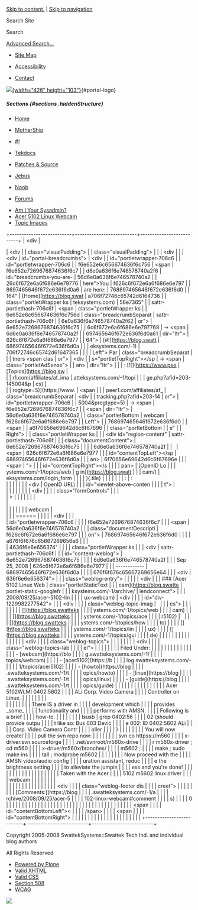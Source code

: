 <div id="visual-portal-wrapper">

<div id="portal-top">

<div id="portal-header">

[Skip to
content.](https://blog.swatteksystems.com/old/-1/topics/webcam#documentContent)
| [Skip to
navigation](https://blog.swatteksystems.com/old/-1/topics/webcam#portlet-navigation-tree)

<div id="portal-searchbox">

Search Site
<div class="LSBox">

<span>Search</span>
<div id="LSResult" class="LSResult" style="">

<div id="LSShadow" class="LSShadow">

</div>

</div>

</div>

<div id="portal-advanced-search" class="hiddenStructure">

[Advanced Search…](https://blog.swatteksystems.com/old/search_form)

</div>

</div>

-   <div id="siteaction-sitemap">

    </div>

    [Site Map](https://blog.swatteksystems.com/old/sitemap "Site Map")
-   <div id="siteaction-accessibility">

    </div>

    [Accessibility](https://blog.swatteksystems.com/old/accessibility-info "Accessibility")
-   <div id="siteaction-contact">

    </div>

    [Contact](https://blog.swatteksystems.com/old/contact-info "Contact")

[![](https://blog.swatteksystems.com/old/logo.png){width="426"
height="103"}](https://blog.swatteksystems.com){#portal-logo}

</div>

##### Sections {#sections .hiddenStructure}

<div id="globalnav-wrapper">

-   <div id="portaltab-index_html">

    </div>

    [Home](https://blog.swatteksystems.com)
-   <div id="portaltab-MotherShip">

    </div>

    [MotherShip](https://blog.swatteksystems.com)
-   <div id="portaltab--1">

    </div>

    [\#!](https://blog.swatteksystems.com/old/-1 "UNIX & Linux guides, howto and tips.")
-   <div id="portaltab-tekdocs">

    </div>

    [Tekdocs](https://blog.swatteksystems.com/old/tekdocs "Various technical documents including Sun xVM VirtualBox.")
-   <div id="portaltab-patches-source">

    </div>

    [Patches &
    Source](https://blog.swatteksystems.com/old/patches-source "patches and source (tarballs, etc.)")
-   <div id="portaltab-jebus">

    </div>

    [Jebus](https://blog.swatteksystems.com/old/jebus "An animated flash avatar generated via The Simpsons .")
-   <div id="portaltab-noob">

    </div>

    [Noob](https://blog.swatteksystems.com/old/noob "A newbie's view of linux fresh from windoze world")
-   <div id="portaltab-forums">

    </div>

    [Forums](https://blog.swatteksystems.com/old/forums "Community help forums.")

<!-- -->

-   [Am I Your
    Sysadmin?](https://blog.swatteksystems.com/old/-1/am-i-your-sysadmin)
-   [Acer 5102 Linux
    Webcam](https://blog.swatteksystems.com/old/-1/acer-5102-linux-webcam "Acer 5102WLMI 0402:5602 ALi Corp. Video Camera Controller on Linux.")
-   [Topic Images](https://blog.swatteksystems.com/old/-1/topic_images)

<div id="globalnav-bottom" class="visualClear">

<span></span>

</div>

</div>

</div>

<div id="clear-space-before-wrapper-table" class="visualClear">

</div>

+--------------------------+--------------------------+--------------------------+
| <div                     | <div>                    | <div                     |
| class="visualPadding">   |                          | class="visualPadding">   |
|                          | <div                     |                          |
| <div                     | id="portal-breadcrumbs"> | <div                     |
| id="portletwrapper-706c6 |                          | id="portletwrapper-706c6 |
| f6e652e6c656674636f6c756 | <span                    | f6e652e7269676874636f6c7 |
| d6e0a636f6e746578740a2f6 | id="breadcrumbs-you-are- | 56d6e0a636f6e746578740a2 |
| 26c6f672e6a6f686e6e79776 | here">You                | f626c6f672e6a6f686e6e797 |
| 8697465646f672e636f6d0a6 | are here:</span>         | 768697465646f672e636f6d0 |
| 164"                     | [Home](https://blog.swat | a706f72746c65742d6164736 |
| class="portletWrapper ks | teksystems.com)          | 56e7365"                 |
| sattr-portlethash-706c6f | <span                    | class="portletWrapper ks |
| 6e652e6c656674636f6c756d | class="breadcrumbSeparat | sattr-portlethash-706c6f |
| 6e0a636f6e746578740a2f62 | or">                     | 6e652e7269676874636f6c75 |
| 6c6f672e6a6f686e6e797768 | → </span> <span          | 6d6e0a636f6e746578740a2f |
| 697465646f672e636f6d0a61 | dir="ltr">               | 626c6f672e6a6f686e6e7977 |
| 64">                     | [\#!](https://blog.swatt | 68697465646f672e636f6d0a |
|                          | eksystems.com/-1)        | 706f72746c65742d61647365 |
|  <span class="portletTop | <span                    | 6e7365">                 |
| Left"></span> <span> Par | class="breadcrumbSeparat |                          |
| tners </span> <span clas | or">                     | <div                     |
| s="portletTopRight"></sp | → </span> </span> <span  | class="portletAdSense">  |
| an>                      | dir="ltr">               |                          |
| :   [![](https://www.pee | [Topics](https://blog.sw | </div>                   |
| r1.com/affiliates/af_ima | atteksystems.com/-1/topi |                          |
| ge.php?afid=203-145004&p | cs)                      | </div>                   |
| rogtype=5)](https://www. | <span                    |                          |
| peer1.com/affiliates/af_ | class="breadcrumbSeparat | <div                     |
| tracking.php?afid=203-14 | or">                     | id="portletwrapper-706c6 |
| 5004&progtype=5)         | → </span> </span> <span  | f6e652e7269676874636f6c7 |
|     <span                | dir="ltr">               | 56d6e0a636f6e746578740a2 |
|     class="portletBottom | <span>webcam</span>      | f626c6f672e6a6f686e6e797 |
| Left"></span>            | </span>                  | 768697465646f672e636f6d0 |
|     <span                |                          | a6f70656e69642d6c6f67696 |
|     class="portletBottom | </div>                   | e"                       |
| Right"></span>           |                          | class="portletWrapper ks |
|                          | <div id="region-content" | sattr-portlethash-706c6f |
| </div>                   | class="documentContent"> | 6e652e7269676874636f6c75 |
|                          |                          | 6d6e0a636f6e746578740a2f |
|                          | <span                    | 626c6f672e6a6f686e6e7977 |
|                          | id="contentTopLeft"></sp | 68697465646f672e636f6d0a |
| </div>                   | an>                      | 6f70656e69642d6c6f67696e |
|                          | <span                    | ">                       |
|                          | id="contentTopRight"></s |                          |
|                          | pan>                     |  <span class="portletTop |
|                          | [](https://blog.swatteks | Left"></span> [OpenID Lo |
|                          | ystems.com/-1/topics/web | g in](https://blog.swatt |
|                          | cam/)                    | eksystems.com/login_form |
|                          |                          | ){.tile} <span class="po |
|                          | Info                     | rtletTopRight"></span>   |
|                          |                          |                          |
|                          | :                        | :   <div class="field">  |
|                          |                          |                          |
|                          | <div                     |     OpenID URL\          |
|                          | id="viewlet-above-conten |                          |
|                          | t">                      |     </div>               |
|                          |                          |                          |
|                          | </div>                   |     <div                 |
|                          |                          |     class="formControls" |
|                          | <div id="content">       | >                        |
|                          |                          |                          |
|                          | <div>                    |     </div>               |
|                          |                          |                          |
|                          | webcam                   | </div>                   |
|                          | ======                   |                          |
|                          |                          | <div                     |
|                          | <div id="topic-summary"> | id="portletwrapper-706c6 |
|                          |                          | f6e652e7269676874636f6c7 |
|                          | <span                    | 56d6e0a636f6e746578740a2 |
|                          | class="documentDescripti | f626c6f672e6a6f686e6e797 |
|                          | on"></span>              | 768697465646f672e636f6d0 |
|                          |                          | a676f6f676c65667269656e6 |
|                          | </div>                   | 4636f6e6e656374"         |
|                          |                          | class="portletWrapper ks |
|                          | <div                     | sattr-portlethash-706c6f |
|                          | id="content-weblog">     | 6e652e7269676874636f6c75 |
|                          |                          | 6d6e0a636f6e746578740a2f |
|                          | Sep 25, 2008             | 626c6f672e6a6f686e6e7977 |
|                          | ------------             | 68697465646f672e636f6d0a |
|                          |                          | 676f6f676c65667269656e64 |
|                          | <div                     | 636f6e6e656374">         |
|                          | class="weblog-entry">    |                          |
|                          |                          | <div                     |
|                          | ### [Acer 5102 Linux Web | class="portletStaticText |
|                          | cam](https://blog.swatte |  portlet-static-googlefr |
|                          | ksystems.com/-1/archive/ | iendconnect">            |
|                          | 2008/09/25/acer-5102-lin |                          |
|                          | ux-webcam)               | <div                     |
|                          |                          | id="div-1229982277542">  |
|                          | <div                     |                          |
|                          | class="weblog-topic-imag |                          |
|                          | es">                     |                          |
|                          |                          | </div>                   |
|                          | [](https://blog.swatteks |                          |
|                          | ystems.com/-1/topics/web | </div>                   |
|                          | cam)                     |                          |
|                          | [](https://blog.swatteks | </div>                   |
|                          | ystems.com/-1/topics/ace |                          |
|                          | r5102)                   |                          |
|                          | [](https://blog.swatteks |                          |
|                          | ystems.com/-1/topics/how | </div>                   |
|                          | to)                      |                          |
|                          | [](https://blog.swatteks |                          |
|                          | ystems.com/-1/topics/lin |                          |
|                          | ux)                      |                          |
|                          | [](https://blog.swatteks |                          |
|                          | ystems.com/-1/topics/gui |                          |
|                          | de)                      |                          |
|                          |                          |                          |
|                          | </div>                   |                          |
|                          |                          |                          |
|                          | <div                     |                          |
|                          | class="weblog-topics">   |                          |
|                          |                          |                          |
|                          | <div                     |                          |
|                          | class="weblog-topics-lab |                          |
|                          | el">                     |                          |
|                          |                          |                          |
|                          | Filed Under:             |                          |
|                          |                          |                          |
|                          | </div>                   |                          |
|                          |                          |                          |
|                          | -   [webcam](https://blo |                          |
|                          | g.swatteksystems.com/-1/ |                          |
|                          | topics/webcam)           |                          |
|                          | -   [acer5102](https://b |                          |
|                          | log.swatteksystems.com/- |                          |
|                          | 1/topics/acer5102)       |                          |
|                          | -   [howto](https://blog |                          |
|                          | .swatteksystems.com/-1/t |                          |
|                          | opics/howto)             |                          |
|                          | -   [linux](https://blog |                          |
|                          | .swatteksystems.com/-1/t |                          |
|                          | opics/linux)             |                          |
|                          | -   [guide](https://blog |                          |
|                          | .swatteksystems.com/-1/t |                          |
|                          | opics/guide)             |                          |
|                          |                          |                          |
|                          | </div>                   |                          |
|                          |                          |                          |
|                          | Acer 5102WLMI 0402:5602  |                          |
|                          | ALi Corp. Video Camera   |                          |
|                          | Controller on Linux.     |                          |
|                          |                          |                          |
|                          | <div class="plain">      |                          |
|                          |                          |                          |
|                          | There IS a driver in     |                          |
|                          | development which        |                          |
|                          | provides \_some\_        |                          |
|                          | functionality and        |                          |
|                          | performs with AMSN.      |                          |
|                          | Following is a brief     |                          |
|                          | how-to.                  |                          |
|                          |                          |                          |
|                          |     lsusb | grep 0402:56 |                          |
|                          | 02 (should provide outpu |                          |
|                          | t like so: Bus 003 Devic |                          |
|                          | e 002: ID 0402:5602 ALi  |                          |
|                          | Corp. Video Camera Contr |                          |
|                          | oller                    |                          |
|                          |     )                    |                          |
|                          |                          |                          |
|                          |     You will now create/ |                          |
|                          | pull the svn repo now:   |                          |
|                          |                          |                          |
|                          |     svn co httpss://m560 |                          |
|                          | x-driver.svn.sourceforge |                          |
|                          | .net/svnroot/m560x-drive |                          |
|                          | r m560x-driver ; cd m560 |                          |
|                          | x-driver/m560x/branches/ |                          |
|                          | m5602 ;                  |                          |
|                          |     make ; sudo make ins |                          |
|                          | tall ; modprobe m5602    |                          |
|                          |                          |                          |
|                          |     Now proceed with the |                          |
|                          |  AMSN video/audio config |                          |
|                          | uration assistant, reduc |                          |
|                          | e the brightness setting |                          |
|                          |  to alleviate the jumpin |                          |
|                          | ess and you're done!     |                          |
|                          |                          |                          |
|                          |                          |                          |
|                          |                          |                          |
|                          |                          |                          |
|                          |     Taken with the Acer  |                          |
|                          | 5102 m5602 linux driver  |                          |
|                          | webcam                   |                          |
|                          |                          |                          |
|                          | </div>                   |                          |
|                          |                          |                          |
|                          | </div>                   |                          |
|                          |                          |                          |
|                          | <div                     |                          |
|                          | class="weblog-footer dis |                          |
|                          | creet">                  |                          |
|                          |                          |                          |
|                          | [Comments:](https://blog |                          |
|                          | .swatteksystems.com/-1/a |                          |
|                          | rchive/2008/09/25/acer-5 |                          |
|                          | 102-linux-webcam#comment |                          |
|                          | s)                       |                          |
|                          | <span>0</span>           |                          |
|                          |                          |                          |
|                          | </div>                   |                          |
|                          |                          |                          |
|                          | </div>                   |                          |
|                          |                          |                          |
|                          | </div>                   |                          |
|                          |                          |                          |
|                          | </div>                   |                          |
|                          |                          |                          |
|                          | <span                    |                          |
|                          | id="contentBottomLeft">< |                          |
|                          | /span>                   |                          |
|                          | <span                    |                          |
|                          | id="contentBottomRight"> |                          |
|                          | </span>                  |                          |
|                          |                          |                          |
|                          | </div>                   |                          |
|                          |                          |                          |
|                          | </div>                   |                          |
+--------------------------+--------------------------+--------------------------+

<div id="clear-space-before-footer" class="visualClear">

</div>

<div id="portal-footer">

Copyright 2005-2008 SwattekSystems::Swattek Tech Ind. and individual
blog authors

All Rights Reserved

</div>

<div id="portal-colophon">

<div class="colophonWrapper">

-   [Powered by
    Plone](https://plone.org "This site was built using Plone CMS, the Open Source Content Management System. Click for more information.")
-   [Valid
    XHTML](https://validator.w3.org/check/referer "This site is valid XHTML.")
-   [Valid
    CSS](https://jigsaw.w3.org/css-validator/check/referer&warning=no&profile=css3&usermedium=all "This site was built with valid CSS.")
-   [Section
    508](https://www.section508.gov "This site conforms to the US Government Section 508 Accessibility Guidelines.")
-   [WCAG](https://www.w3.org/WAI/WCAG1AA-Conformance "This site conforms to the W3C-WAI Web Content Accessibility Guidelines.")

</div>

</div>

<div class="visualClear">

</div>

</div>

<div id="kss-spinner">

![](https://blog.swatteksystems.com/old/spinner.gif)

</div>
